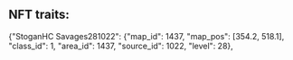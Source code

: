 ## NFT traits:

{"StoganHC Savages281022": {"map_id": 1437, "map_pos": [354.2, 518.1], "class_id": 1, "area_id": 1437, "source_id": 1022, "level": 28},